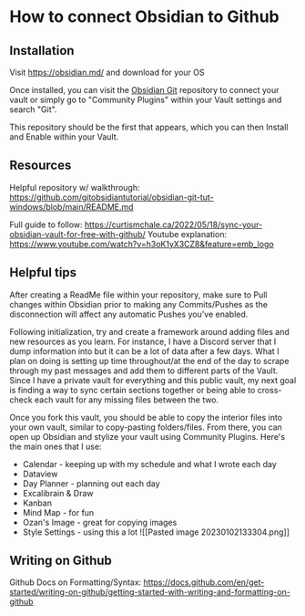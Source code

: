 # How to connect Obsidian to Github

## Installation
Visit https://obsidian.md/ and download for your OS

Once installed, you can visit the [Obsidian Git](https://github.com/denolehov/obsidian-git/wiki/) repository to connect your vault or simply go to "Community Plugins" within your Vault settings and search "Git".

This repository should be the first that appears, which you can then Install and Enable within your Vault.

## Resources
Helpful repository w/ walkthrough:
https://github.com/gitobsidiantutorial/obsidian-git-tut-windows/blob/main/README.md

Full guide to follow:
https://curtismchale.ca/2022/05/18/sync-your-obsidian-vault-for-free-with-github/
Youtube explanation:
https://www.youtube.com/watch?v=h3oK1yX3CZ8&feature=emb_logo

## Helpful tips

After creating a ReadMe file within your repository, make sure to Pull changes within Obsidian prior to making any Commits/Pushes as the disconnection will affect any automatic Pushes you've enabled.

Following initialization, try and create a framework around adding files and new resources as you learn. For instance, I have a Discord server that I dump information into but it can be a lot of data after a few days. What I plan on doing is setting up time throughout/at the end of the day to scrape through my past messages and add them to different parts of the Vault. Since I have a private vault for everything and this public vault, my next goal is finding a way to sync certain sections together or being able to cross-check each vault for any missing files between the two.

Once you fork this vault, you should be able to copy the interior files into your own vault, similar to copy-pasting folders/files. From there, you can open up Obsidian and stylize your vault using Community Plugins. Here's the main ones that I use:
- Calendar - keeping up with my schedule and what I wrote each day
- Dataview
- Day Planner - planning out each day
- Excalibrain & Draw
- Kanban
- Mind Map - for fun
- Ozan's Image - great for copying images
- Style Settings - using this a lot
![[Pasted image 20230102133304.png]]

## Writing on Github

Github Docs on Formatting/Syntax:
https://docs.github.com/en/get-started/writing-on-github/getting-started-with-writing-and-formatting-on-github
